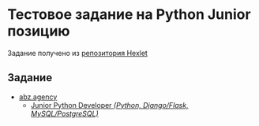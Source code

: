 # Тестовое задание на Python Junior позицию
Задание получено из [репозитория Hexlet](https://github.com/Hexlet/ru-test-assignments)

## Задание
* [abz.agency](https://abz.agency/)
  * [Junior Python Developer *(Python, Django/Flask, MySQL/PostgreSQL)*](https://drive.google.com/file/d/1qUzx0m_Koj83k_G8BScCNK7opazbuDzk/view?usp=sharing)
